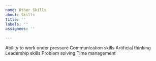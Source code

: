 ```yaml
---
name: Other Skills
about: Skills
title: ''
labels: ''
assignees: ''

---
```


Ability to work under pressure 
Communication skills 
Artificial thinking 
Leadership skills 
Problem solving 
Time management
